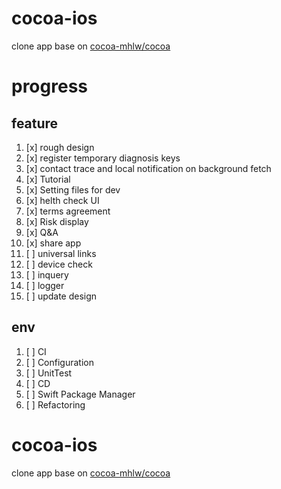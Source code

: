 # cocoa-ios

clone app base on [cocoa-mhlw/cocoa](https://github.com/cocoa-mhlw/cocoa)

# progress

## feature

1. [x] rough design
2. [x] register temporary diagnosis keys
3. [x] contact trace and local notification on background fetch
4. [x] Tutorial
5. [x] Setting files for dev
7. [x] helth check UI
11. [x] terms agreement
8. [x] Risk display 
9. [x] Q&A
10. [x] share app
11. [ ] universal links
12. [ ] device check
13. [ ] inquery
14. [ ] logger
15. [ ] update design

## env
1. [ ] CI
2. [ ] Configuration
3. [ ] UnitTest
4. [ ] CD
5. [ ] Swift Package Manager
6. [ ] Refactoring

# cocoa-ios

clone app base on [cocoa-mhlw/cocoa](https://github.com/cocoa-mhlw/cocoa)


